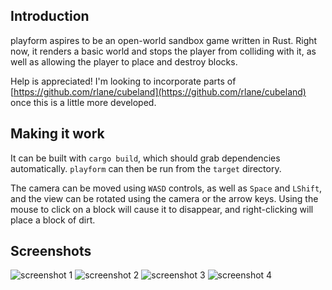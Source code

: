 ## Introduction

playform aspires to be an open-world sandbox game written in Rust.
Right now, it renders a basic world and stops the player from colliding
with it, as well as allowing the player to place and destroy blocks.

Help is appreciated! I'm looking to incorporate parts of
[https://github.com/rlane/cubeland](https://github.com/rlane/cubeland)
once this is a little more developed.

## Making it work

It can be built with `cargo build`, which should grab dependencies
automatically. `playform` can then be run from the `target` directory.

The camera can be moved using `WASD` controls, as well as `Space` and `LShift`,
and the view can be rotated using the camera or the arrow keys.
Using the mouse to click on a block will cause it to disappear, and
right-clicking will place a block of dirt.

## Screenshots

![screenshot 1](/../screenshots/screenshots/screenshot1.png?raw=true)
![screenshot 2](/../screenshots/screenshots/screenshot2.png?raw=true)
![screenshot 3](/../screenshots/screenshots/screenshot3.png?raw=true)
![screenshot 4](/../screenshots/screenshots/screenshot4.png?raw=true)
